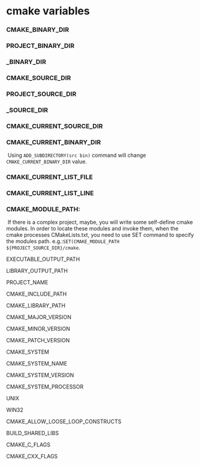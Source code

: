 # cmake variables

### CMAKE_BINARY_DIR

### PROJECT_BINARY_DIR

### <project-name>_BINARY_DIR



### CMAKE_SOURCE_DIR

### PROJECT_SOURCE_DIR

### <project-name>_SOURCE_DIR



### CMAKE_CURRENT_SOURCE_DIR

### CMAKE_CURRENT_BINARY_DIR

​	Using `ADD_SUBDIRECTORY(src bin)` command will change `CMAKE_CURRENT_BINARY_DIR` value.

### CMAKE_CURRENT_LIST_FILE

### CMAKE_CURRENT_LIST_LINE

### CMAKE_MODULE_PATH:

​	If there is a complex project, maybe, you will write some self-define cmake modules. In order to locate these modules and invoke them, when the cmake processes CMakeLists.txt, you need to use SET command to specify the modules path. e.g.:`SET(CMAKE_MODULE_PATH ${PROJECT_SOURCE_DIR}/cmake`.

EXECUTABLE_OUTPUT_PATH

LIBRARY_OUTPUT_PATH

PROJECT_NAME

CMAKE_INCLUDE_PATH

CMAKE_LIBRARY_PATH

CMAKE_MAJOR_VERSION

CMAKE_MINOR_VERSION

CMAKE_PATCH_VERSION

CMAKE_SYSTEM

CMAKE_SYSTEM_NAME

CMAKE_SYSTEM_VERSION

CMAKE_SYSTEM_PROCESSOR

UNIX

WIN32

CMAKE_ALLOW_LOOSE_LOOP_CONSTRUCTS

BUILD_SHARED_LIBS

CMAKE_C_FLAGS

CMAKE_CXX_FLAGS

